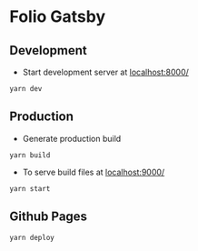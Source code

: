 # Folio Gatsby

## Development

- Start development server at [localhost:8000/](http://localhost:8000/)

```
yarn dev
```

## Production

- Generate production build

```
yarn build
```

- To serve build files at [localhost:9000/](http://localhost:9000/)

```
yarn start
```

## Github Pages

```
yarn deploy
```
